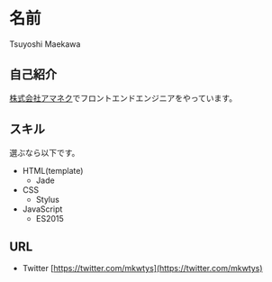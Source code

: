 # 名前

Tsuyoshi Maekawa

## 自己紹介

[株式会社アマネク](http://www.amaneku.co.jp/)でフロントエンドエンジニアをやっています。

## スキル

選ぶなら以下です。

- HTML(template)
  - Jade
- CSS
  - Stylus
- JavaScript
  - ES2015

## URL

- Twitter [https://twitter.com/mkwtys](https://twitter.com/mkwtys)
